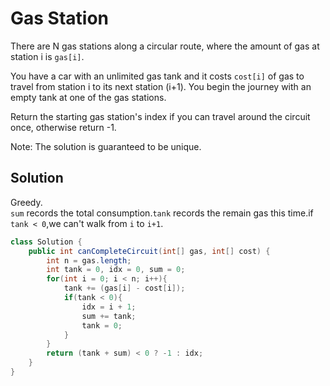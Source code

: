 # Gas Station
There are N gas stations along a circular route, where the amount of gas at station i is `gas[i]`.

You have a car with an unlimited gas tank and it costs `cost[i]` of gas to travel from station i to its next station (i+1). You begin the journey with an empty tank at one of the gas stations.

Return the starting gas station's index if you can travel around the circuit once, otherwise return -1.

Note:
The solution is guaranteed to be unique.
## Solution
Greedy.  
`sum` records the total consumption.`tank` records the remain gas this time.if `tank < 0`,we can't walk from `i` to `i+1`. 
```java
class Solution {
    public int canCompleteCircuit(int[] gas, int[] cost) {
        int n = gas.length;
        int tank = 0, idx = 0, sum = 0;
        for(int i = 0; i < n; i++){
            tank += (gas[i] - cost[i]);
            if(tank < 0){
                idx = i + 1;
                sum += tank;
                tank = 0;
            }
        }
        return (tank + sum) < 0 ? -1 : idx;
    }
}
```
